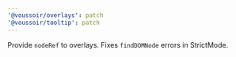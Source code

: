 ```yaml
---
'@voussoir/overlays': patch
'@voussoir/tooltip': patch
---
```


Provide `nodeRef` to overlays. Fixes `findDOMNode` errors in StrictMode.
